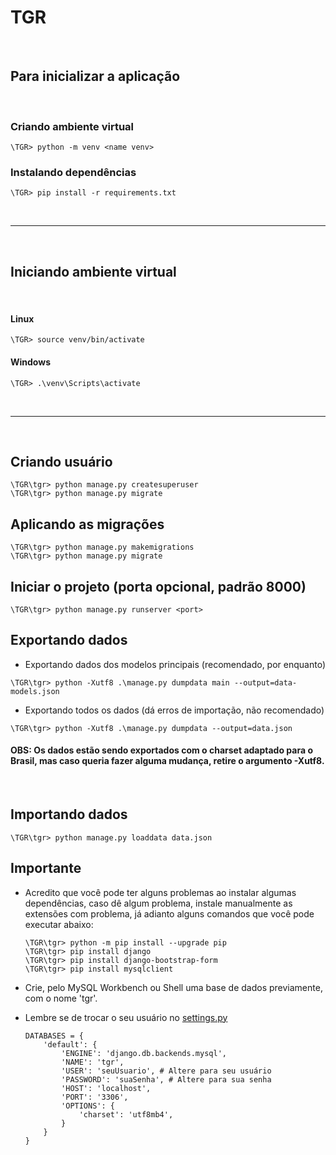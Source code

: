 # TGR

<br>

## Para inicializar a aplicação

<br>

### Criando ambiente virtual

```
\TGR> python -m venv <name venv>
```

### Instalando dependências

```
\TGR> pip install -r requirements.txt
```
<br>

---

<br>

## Iniciando ambiente virtual

<br>

#### Linux

```
\TGR> source venv/bin/activate
```

#### Windows

```
\TGR> .\venv\Scripts\activate
```

<br>

---

<br>

## Criando usuário

```
\TGR\tgr> python manage.py createsuperuser
\TGR\tgr> python manage.py migrate
```

## Aplicando as migrações

```
\TGR\tgr> python manage.py makemigrations
\TGR\tgr> python manage.py migrate
```

## Iniciar o projeto (porta opcional, padrão 8000)


```
\TGR\tgr> python manage.py runserver <port>
```

## Exportando dados

- Exportando dados dos modelos principais (recomendado, por enquanto)
```
\TGR\tgr> python -Xutf8 .\manage.py dumpdata main --output=data-models.json
```

- Exportando todos os dados (dá erros de importação, não recomendado)
```
\TGR\tgr> python -Xutf8 .\manage.py dumpdata --output=data.json
```

#### <b>OBS:</b> Os dados estão sendo exportados com o charset adaptado para o Brasil, mas caso queria fazer alguma mudança, retire o argumento -Xutf8.

<br>

## Importando dados

```
\TGR\tgr> python manage.py loaddata data.json
```

## Importante
- Acredito que você pode ter alguns problemas ao instalar algumas dependências, caso dê algum problema, instale manualmente as extensões com problema, já adianto alguns comandos que você pode executar abaixo:

    ```
    \TGR\tgr> python -m pip install --upgrade pip
    \TGR\tgr> pip install django
    \TGR\tgr> pip install django-bootstrap-form
    \TGR\tgr> pip install mysqlclient

    ```
- Crie, pelo MySQL Workbench ou Shell uma base de dados previamente, com o nome 'tgr'.
- Lembre se de trocar o seu usuário no [settings.py](/tgr/tgr/settings.py)
    ```
    DATABASES = {
        'default': {
            'ENGINE': 'django.db.backends.mysql',
            'NAME': 'tgr',
            'USER': 'seuUsuario', # Altere para seu usuário
            'PASSWORD': 'suaSenha', # Altere para sua senha
            'HOST': 'localhost',
            'PORT': '3306',
            'OPTIONS': {
                'charset': 'utf8mb4',
            }
        }
    }
    ```
